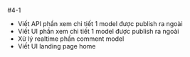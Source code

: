 #4-1
- Viết API phần xem chi tiết 1 model được publish ra ngoài
- Viết UI phần xem chi tiết 1 model được publish ra ngoài
- Xử lý realtime phần comment model
- Viết UI landing page home
